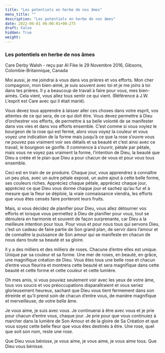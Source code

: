 ```yaml
---
title: "Les potentiels en herbe de nos âmes"
menu_title: ""
description: "Les potentiels en herbe de nos âmes"
date: 2022-06-01 06:00:01+00:275
draft: False
hidden: True
weight:
---
```

### Les potentiels en herbe de nos âmes

Care Derby Walsh - reçu par Al Fike le 29 Novembre 2016, Gibsons, Colombie-Britannique, Canada

Moi aussi, je me joindrai à vous dans vos prières et vos efforts. Mon cher compagnon, mon bien-aimé, je suis souvent avec toi et je me joins à toi dans tes prières. Il y a beaucoup de travail à faire pour vous, mes bien-aimés. Cela vient, vous allez tous sentir ce qui vient. (Référence à J.W. L’esprit est Care avec qui il était marié).

Vous devez tous apprendre à laisser aller ces choses dans votre esprit, vos attentes de ce qui sera, de ce qui doit être. Vous devez permettre à Dieu d’orchestrer vos efforts, de permettre à sa belle volonté de se manifester dans vos vies et dans vos efforts ensemble. C’est comme si vous voyiez le bourgeon de la rose qui est fermé, alors vous voyez la couleur et vous voyez une indication de la forme mais jusqu’à ce que la rose s’ouvre vous ne pouvez pas vraiment voir ses détails et sa beauté et c’est ainsi avec ce travail, le bourgeon se gonfle. Il commence à s’ouvrir, pétale par pétale, mais vous ne voyez pas vraiment la forme, l’intention de Dieu, la beauté que Dieu a créée et le plan que Dieu a pour chacun de vous et pour vous tous ensemble.

Ceci est en train de se produire. Chaque jour, vous apprendrez à connaître un peu plus, avec un autre pétale exposé, un autre ajout à cette belle forme, ses couleurs riches. Appréciez chaque pétale, appréciez chaque jour, appréciez ce que Dieu vous donne chaque jour et sachez qu’au fur et à mesure que la fleur se déploie, la vraie connaissance viendra, les efforts que vous êtes censés faire porteront leurs fruits.

Mais, si vous décidez de planifier pour Dieu, vous allez détourner vos efforts et lorsque vous permettez à Dieu de planifier pour vous, tout se déroulera en harmonie et souvent de façon surprenante, car Dieu a la meilleure intention pour tous. Pour vous et pour nous tous qui servons Dieu, c’est un cadeau de faire partie de Son grand plan, de servir dans l’amour et de connaître la puissance de Son amour qui se manifeste en chacun de nous dans toute sa beauté et sa gloire.

Il y a des milliers et des milliers de roses. Chacune d’entre elles est unique. Unique par sa couleur et sa forme. Une mer de roses, en beauté, en grâce, une magnifique création de Dieu. Vous êtes tous une belle rose et chacun d’entre vous fleurira et montrera cette beauté et sera magnifique dans cette beauté et cette forme et cette couleur et cette lumière.

Oh mes amis, si vous pouviez seulement voir avec les yeux de votre âme, tous vos soucis et vos préoccupations disparaîtraient et vous seriez glorieusement heureux, sachant que Dieu vous tient fermement dans son étreinte et qu’il prend soin de chacun d’entre vous, de manière magnifique et merveilleuse, de votre belle âme.

Je vous aime, je suis avec vous. Je continuerai à être avec vous et je prie pour chacun d’entre vous, chaque jour. Je prie pour que vous continuiez à marcher dans la lumière de Son Amour et de la gloire de Sa Création et que vous soyez cette belle fleur que vous êtes destinés à être. Une rose, quel que soit son nom, reste une rose.

Que Dieu vous bénisse, je vous aime, je vous aime, je vous aime tous. Que Dieu vous bénisse.






